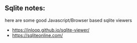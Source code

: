 ## Sqlite notes:

here are some good Javascript/Browser based sqlite viewers 

 - https://inloop.github.io/sqlite-viewer/
 - https://sqliteonline.com/
